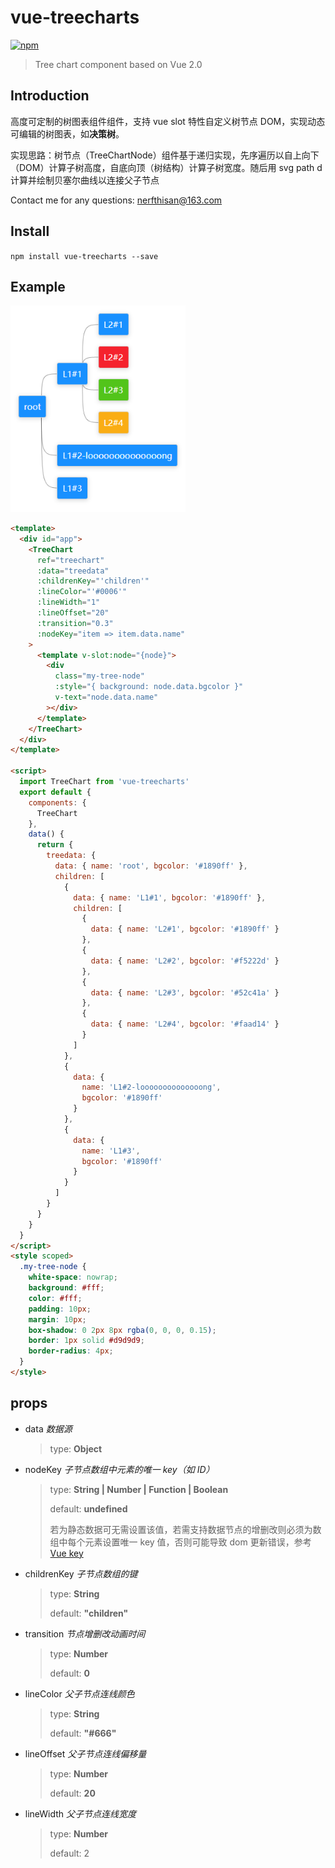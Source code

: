 # vue-treecharts

[![npm](https://camo.githubusercontent.com/f1e43ea61f962932d2fd7e05c558eb460191f41e/68747470733a2f2f696d672e736869656c64732e696f2f6e706d2f762f7675652e737667)](https://www.npmjs.com/package/vue-treecharts)

> Tree chart component based on Vue 2.0

## Introduction

高度可定制的树图表组件组件，支持 vue slot 特性自定义树节点 DOM，实现动态可编辑的树图表，如**决策树**。

实现思路：树节点（TreeChartNode）组件基于递归实现，先序遍历以自上向下（DOM）计算子树高度，自底向顶（树结构）计算子树宽度。随后用 svg path d 计算并绘制贝塞尔曲线以连接父子节点

Contact me for any questions: nerfthisan@163.com

## Install

`npm install vue-treecharts --save`

## Example

<img src="https://raw.githubusercontent.com/i58000/vue-treecharts/master/example.png" width="280"/>

```html
<template>
  <div id="app">
    <TreeChart
      ref="treechart"
      :data="treedata"
      :childrenKey="'children'"
      :lineColor="'#0006'"
      :lineWidth="1"
      :lineOffset="20"
      :transition="0.3"
      :nodeKey="item => item.data.name"
    >
      <template v-slot:node="{node}">
        <div
          class="my-tree-node"
          :style="{ background: node.data.bgcolor }"
          v-text="node.data.name"
        ></div>
      </template>
    </TreeChart>
  </div>
</template>

<script>
  import TreeChart from 'vue-treecharts'
  export default {
    components: {
      TreeChart
    },
    data() {
      return {
        treedata: {
          data: { name: 'root', bgcolor: '#1890ff' },
          children: [
            {
              data: { name: 'L1#1', bgcolor: '#1890ff' },
              children: [
                {
                  data: { name: 'L2#1', bgcolor: '#1890ff' }
                },
                {
                  data: { name: 'L2#2', bgcolor: '#f5222d' }
                },
                {
                  data: { name: 'L2#3', bgcolor: '#52c41a' }
                },
                {
                  data: { name: 'L2#4', bgcolor: '#faad14' }
                }
              ]
            },
            {
              data: {
                name: 'L1#2-loooooooooooooong',
                bgcolor: '#1890ff'
              }
            },
            {
              data: {
                name: 'L1#3',
                bgcolor: '#1890ff'
              }
            }
          ]
        }
      }
    }
  }
</script>
<style scoped>
  .my-tree-node {
    white-space: nowrap;
    background: #fff;
    color: #fff;
    padding: 10px;
    margin: 10px;
    box-shadow: 0 2px 8px rgba(0, 0, 0, 0.15);
    border: 1px solid #d9d9d9;
    border-radius: 4px;
  }
</style>
```

## props

- data _数据源_

  > type: **Object**

- nodeKey _子节点数组中元素的唯一 key（如 ID）_

  > type: **String | Number | Function | Boolean**
  >
  > default: **undefined**
  >
  > 若为静态数据可无需设置该值，若需支持数据节点的增删改则必须为数组中每个元素设置唯一 key 值，否则可能导致 dom 更新错误，参考 [Vue key](https://cn.vuejs.org/v2/api/#key)

- childrenKey _子节点数组的键_

  > type: **String**
  >
  > default: **"children"**

- transition _节点增删改动画时间_

  > type: **Number**
  >
  > default: **0**

- lineColor _父子节点连线颜色_

  > type: **String**
  >
  > default: **"#666"**

- lineOffset _父子节点连线偏移量_

  > type: **Number**
  >
  > default: **20**

- lineWidth _父子节点连线宽度_

  > type: **Number**
  >
  > default: 2
